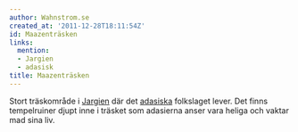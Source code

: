 ```yaml
---
author: Wahnstrom.se
created_at: '2011-12-28T18:11:54Z'
id: Maazenträsken
links:
  mention:
  - Jargien
  - adasisk
title: Maazenträsken
---
```


Stort träskområde i [Jargien] där det [adasiska] folkslaget lever. Det finns tempelruiner djupt inne
i träsket som adasierna anser vara heliga och vaktar mad sina liv.

  [Jargien]: Jargien
  [adasiska]: adasisk